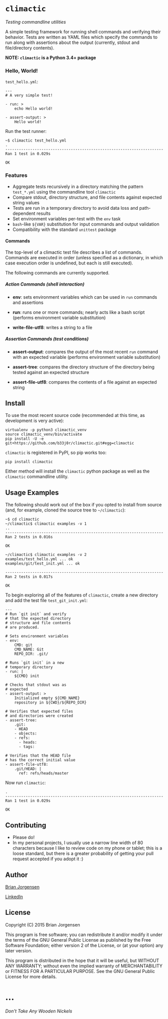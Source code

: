 # ``climactic``

*Testing commandline utilities*

A simple testing framework for running
shell commands and verifying their behavior. Tests are
written as YAML files which specify the commands to run
along with assertions about the output (currently, stdout
and file/directory contents).

**NOTE: ``climactic`` is a Python 3.4+ package**


### Hello, World!

``test_hello.yml``:

    ---
    # A very simple test!
    
    - run: >
        echo Hello world!
    
    - assert-output: >
        Hello world!

Run the test runner:

    ~$ climactic test_hello.yml
    .
    ----------------------------------------------------------------------
    Ran 1 test in 0.029s
    
    OK


### Features
- Aggregate tests recursively in a directory matching the
  pattern ``test_*.yml`` using the commandline tool
  ``climactic``
- Compare stdout, directory structure, and file contents
  against expected string values
- Tests are run in a temporary directory to avoid data loss
  and path-dependent results
- Set environment variables per-test with the ``env`` task
- ``bash``-like ``${VAR}`` substitution for input commands
  and output validation
- Compatibility with the standard ``unittest`` package


#### Commands

The top-level of a climactic test file describes a list of
commands. Commands are executed in order (unless specified as a
dictionary, in which case execution order is undefined, but
each is still executed).

The following commands are currently supported.

##### Action Commands (shell interaction)

- **env**:
  sets environment variables which can be used in ``run``
  commands and assertions
  
- **run**:
  runs one or more commands; nearly acts like a bash script
  (performs environment variable substitution)

- **write-file-utf8**:
  writes a string to a file

##### Assertion Commands (test conditions)

- **assert-output**:
  compares the output of the most recent ``run`` command
  with an expected variable (performs environment variable
  substitution)

- **assert-tree**:
  compares the directory structure of the directory being
  tested against an expected structure

- **assert-file-utf8**:
  compares the contents of a file against an expected
  string


## Install

To use the most recent source code (recommended at this time,
as development is very active):

    virtualenv -p python3 climactic_venv
    source climactic_venv/bin/activate
    pip install -U -e git+https://github.com/b33j0r/climactic.git#egg=climactic

``climactic`` is registered in PyPI, so pip works too:

    pip install climactic

Either method will install the ``climactic`` python package
as well as the ``climactic`` commandline utility.


## Usage Examples

The following should work out of the box if you opted to
install from source (and, for example, cloned the source tree
to ``~/climactic``):

    ~$ cd climactic
    ~/climactic$ climactic examples -v 1
    ..
    ----------------------------------------------------------------------
    Ran 2 tests in 0.016s

    OK
    
    ~/climactic$ climactic examples -v 2
    examples/test_hello.yml ... ok
    examples/git/test_init.yml ... ok
    
    ----------------------------------------------------------------------
    Ran 2 tests in 0.017s

    OK


To begin exploring all of the features of ``climactic``,
create a new directory and add the test file
``test_git_init.yml``:

    ---
    # Run `git init` and verify
    # that the expected directory
    # structure and file contents
    # are produced.
    
    # Sets environment variables
    - env:
        CMD: git
        CMD_NAME: Git
        REPO_DIR: .git/
    
    # Runs `git init` in a new
    # temporary directory
    - run: |
        ${CMD} init
    
    # Checks that stdout was as
    # expected
    - assert-output: >
        Initialized empty ${CMD_NAME}
        repository in ${CWD}/${REPO_DIR}
    
    # Verifies that expected files
    # and directories were created
    - assert-tree:
        .git:
        - HEAD
        - objects:
        - refs:
          - heads:
          - tags:
    
    # Verifies that the HEAD file
    # has the correct initial value
    - assert-file-utf8:
        .git/HEAD: |
          ref: refs/heads/master


Now run ``climactic``:

    .
    ----------------------------------------------------------------------
    Ran 1 test in 0.029s
    
    OK


## Contributing

 * Please do!
 * In my personal projects, I usually use a narrow line width of
 80 characters because I like to review code on my phone or tablet;
 this is a loose standard, but there is a greater probability of
 getting your pull request accepted if you adopt it :)


## Author

[Brian Jorgensen](brian.jorgensen+climactic@gmail.com)

[LinkedIn](https://www.linkedin.com/in/briangregoryjorgensen)


## License

Copyright (C) 2015  Brian Jorgensen

This program is free software; you can redistribute it and/or
modify it under the terms of the GNU General Public License
as published by the Free Software Foundation; either version 2
of the License, or (at your option) any later version.

This program is distributed in the hope that it will be useful,
but WITHOUT ANY WARRANTY; without even the implied warranty of
MERCHANTABILITY or FITNESS FOR A PARTICULAR PURPOSE.  See the
GNU General Public License for more details.

# ...

*Don't Take Any Wooden Nickels*
